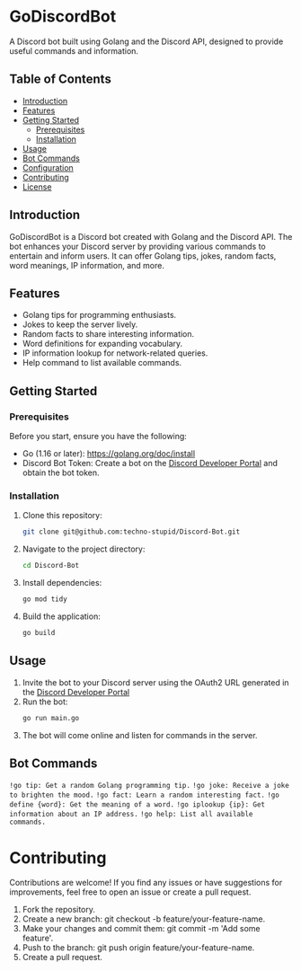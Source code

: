 # GoDiscordBot

A Discord bot built using Golang and the Discord API, designed to provide useful commands and information.

## Table of Contents

- [Introduction](#introduction)
- [Features](#features)
- [Getting Started](#getting-started)
  - [Prerequisites](#prerequisites)
  - [Installation](#installation)
- [Usage](#usage)
- [Bot Commands](#bot-commands)
- [Configuration](#configuration)
- [Contributing](#contributing)
- [License](#license)

## Introduction

GoDiscordBot is a Discord bot created with Golang and the Discord API. The bot enhances your Discord server by providing various commands to entertain and inform users. It can offer Golang tips, jokes, random facts, word meanings, IP information, and more.

## Features

- Golang tips for programming enthusiasts.
- Jokes to keep the server lively.
- Random facts to share interesting information.
- Word definitions for expanding vocabulary.
- IP information lookup for network-related queries.
- Help command to list available commands.

## Getting Started

### Prerequisites

Before you start, ensure you have the following:

- Go (1.16 or later): https://golang.org/doc/install
- Discord Bot Token: Create a bot on the [Discord Developer Portal](https://discord.com/developers/applications) and obtain the bot token.

### Installation

1. Clone this repository:

   ```sh
   git clone git@github.com:techno-stupid/Discord-Bot.git

   
2. Navigate to the project directory:

   ```sh
   cd Discord-Bot

3. Install dependencies:


   ```sh
   go mod tidy

4. Build the application:

   ```sh
   go build

## Usage

1. Invite the bot to your Discord server using the OAuth2 URL generated in the [Discord Developer Portal](https://discord.com/developers/applications)
2. Run the bot:
   ```sh
   go run main.go
3. The bot will come online and listen for commands in the server.

## Bot Commands

```!go tip: Get a random Golang programming tip.```
```!go joke: Receive a joke to brighten the mood.```
```!go fact: Learn a random interesting fact.```
```!go define {word}: Get the meaning of a word.```
```!go iplookup {ip}: Get information about an IP address.```
```!go help: List all available commands.```

# Contributing
Contributions are welcome! If you find any issues or have suggestions for improvements, feel free to open an issue or create a pull request.
1. Fork the repository.
2. Create a new branch: git checkout -b feature/your-feature-name.
3. Make your changes and commit them: git commit -m 'Add some feature'.
4. Push to the branch: git push origin feature/your-feature-name.
5. Create a pull request.
